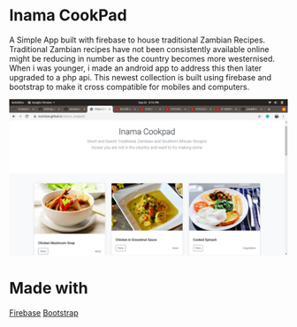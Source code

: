 # Inama CookPad

A Simple App built with firebase to house traditional Zambian Recipes. Traditional Zambian recipes have not been consistently available online might be reducing in number as the country becomes more westernised. 
When i was younger, i made an android app to address this then later upgraded to a php api. This newest collection is built using firebase and bootstrap to make it cross compatible for mobiles and computers.


  ![Screenshot](https://github.com/msimbao/inama_cookpad/blob/master/screen1.png)
  
# Made with

[Firebase](https://firebase.google.com/)
[Bootstrap](https://getbootstrap.com/)
